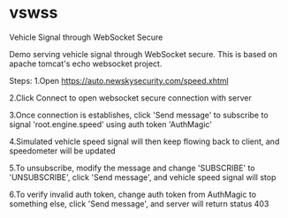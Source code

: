 # vswss
Vehicle Signal through WebSocket Secure

Demo serving vehicle signal through WebSocket secure. This is based on apache tomcat's echo websocket project.

Steps:
1.Open https://auto.newskysecurity.com/speed.xhtml

2.Click Connect to open websocket secure connection with server

3.Once connection is establishes, click 'Send message' to subscribe to signal 'root.engine.speed' using auth token 'AuthMagic'

4.Simulated vehicle speed signal will then keep flowing back to client, and speedometer will be updated

5.To unsubscribe, modify the message and change 'SUBSCRIBE' to 'UNSUBSCRIBE', click 'Send message', and vehicle speed signal will stop

6.To verify invalid auth token, change auth token from AuthMagic to something else, click 'Send message', and server will return status 403
